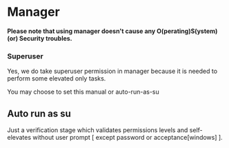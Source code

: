 # Manager

**Please note that using manager doesn't cause any O(perating)S(ystem) (or) Security troubles.**

### Superuser

Yes, we do take superuser permission in manager because it is needed to perform some elevated only tasks.

You may choose to set this manual or auto-run-as-su

## Auto run as su

Just a verification stage which validates permissions levels and self-elevates without user prompt [ except password or acceptance[windows] ].
